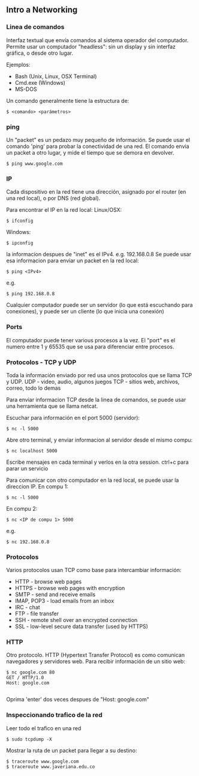 ## Intro a Networking

### Linea de comandos
Interfaz textual que envía comandos al sistema operador del computador. Permite usar un computador "headless": sin un display y sin interfaz gráfica, o desde otro lugar.

Ejemplos:
* Bash (Unix, Linux, OSX Terminal)
* Cmd.exe (Windows)
* MS-DOS

Un comando generalmente tiene la estructura de:
```
$ <comando> <parámetros>
```
### ping
Un "packet" es un pedazo muy pequeño de información. Se puede usar el comando 'ping' para probar la conectividad de una red. El comando envia un packet a otro lugar, y mide el tiempo que se demora en devolver.
```
$ ping www.google.com
```
### IP
Cada dispositivo en la red tiene una dirección, asignado por el router (en una red local), o por DNS (red global).

Para encontrar el IP en la red local:
Linux/OSX:
```
$ ifconfig
```
Windows:
```
$ ipconfig  
```
la informacion despues de "inet" es el IPv4. e.g. 192.168.0.8
Se puede usar esa informacion para enviar un packet en la red local:
```
$ ping <IPv4>
```
e.g.
```
$ ping 192.168.0.8
```
Cualquier computador puede ser un servidor (lo que está escuchando para conexiones), y puede ser un cliente (lo que inicia una conexión)

### Ports
El computador puede tener various procesos a la vez. El "port" es el numero entre 1 y 65535 que se usa para diferenciar entre procesos.

### Protocolos - TCP y UDP
Toda la información enviado por red usa unos protocolos que se llama TCP y UDP.
UDP - video, audio, algunos juegos
TCP - sitios web, archivos, correo, todo lo demas

Para enviar informacion TCP desde la linea de comandos, se puede usar una herramienta que se llama netcat.

Escuchar para información en el port 5000 (servidor):
```
$ nc -l 5000
```
Abre otro terminal, y enviar informacion al servidor desde el mismo compu:
```
$ nc localhost 5000
```
Escribe mensajes en cada terminal y verlos en la otra session.
ctrl+c para parar un servicio

Para comunicar con otro computador en la red local, se puede usar la direccion IP. En compu 1:
```
$ nc -l 5000
```
En compu 2:
```
$ nc <IP de compu 1> 5000
```
e.g.
```
$ nc 192.168.0.8
```
### Protocolos
Varios protocolos usan TCP como base para intercambiar información:
* HTTP - browse web pages
* HTTPS - browse web pages with encryption
* SMTP - send and receive emails
* IMAP, POP3 - load emails from an inbox
* IRC - chat
* FTP - file transfer
* SSH - remote shell over an encrypted connection
* SSL - low-level secure data transfer (used by HTTPS)

### HTTP
Otro protocolo. HTTP (Hypertext Transfer Protocol) es como comunican navegadores y servidores web.
Para recibir información de un sitio web:

```
$ nc google.com 80
GET / HTTP/1.0
Host: google.com


```
Oprima 'enter' dos veces despues de "Host: google.com"

### Inspeccionando trafico de la red
Leer todo el trafico en una red
```
$ sudo tcpdump -X
```

Mostrar la ruta de un packet para llegar a su destino:
```
$ traceroute www.google.com
$ traceroute www.javeriana.edu.co
```
